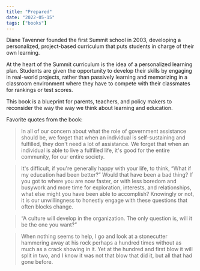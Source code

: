 ```yaml
---
title: "Prepared"
date: "2022-05-15"
tags: ["books"]
---
```


Diane Tavenner founded the first Summit school in 2003, developing a personalized, project-based curriculum that puts students in charge of their own learning.

At the heart of the Summit curriculum is the idea of a personalized learning plan. Students are given the opportunity to develop their skills by engaging in real-world projects, rather than passively learning and memorizing in a classroom environment where they have to compete with their classmates for rankings or test scores.

This book is a blueprint for parents, teachers, and policy makers to reconsider the way the way we think about learning and education.

Favorite quotes from the book:

> In all of our concern about what the role of government assistance should be, we forget that when an individual is self-sustaining and fulfilled, they don't need a lot of assistance. We forget that when an individual is able to live a fulfilled life, it's good for the entire community, for our entire society.

> It's difficult, if you're generally happy with your life, to think, “What if my education had been better?” Would that have been a bad thing? If you got to where you are now faster, or with less boredom and busywork and more time for exploration, interests, and relationships, what else might you have been able to accomplish? Knowingly or not, it is our unwillingness to honestly engage with these questions that often blocks change.

> “A culture will develop in the organization. The only question is, will it be the one you want?”

> When nothing seems to help, I go and look at a stonecutter hammering away at his rock perhaps a hundred times without as much as a crack showing in it. Yet at the hundred and first blow it will split in two, and I know it was not that blow that did it, but all that had gone before.
